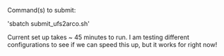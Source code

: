 Command(s) to submit:

'sbatch submit_ufs2arco.sh'

Current set up takes ~ 45 minutes to run. I am testing different configurations to see if we can speed this up, but it works for right now!